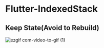 # Flutter-IndexedStack

## Keep State(Avoid to Rebuild)



![ezgif com-video-to-gif (1)](https://user-images.githubusercontent.com/54475819/92303324-5b99a300-ef7c-11ea-89fa-cd12d3e9e13d.gif)

